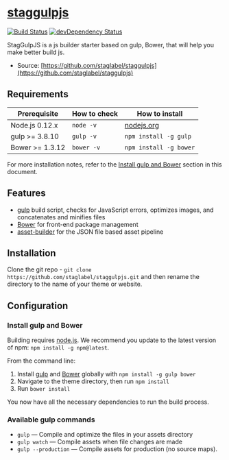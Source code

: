 # [staggulpjs](https://www.staglabel.be)
[![Build Status](https://travis-ci.org/staglabel/staggulpjs.svg)](https://travis-ci.org/staglabel/staggulpjs)
[![devDependency Status](https://david-dm.org/staglabel/staggulpjs/dev-status.svg)](https://david-dm.org/staglabel/staggulpjs#info=devDependencies)


StagGulpJS is a js builder starter based on gulp, Bower, that will help you make better build js.

* Source: [https://github.com/staglabel/staggulpjs](https://github.com/staglabel/staggulpjs)



## Requirements

| Prerequisite    | How to check | How to install
| --------------- | ------------ | ------------- |
| Node.js 0.12.x  | `node -v`    | [nodejs.org](http://nodejs.org/) |
| gulp >= 3.8.10  | `gulp -v`    | `npm install -g gulp` |
| Bower >= 1.3.12 | `bower -v`   | `npm install -g bower` |

For more installation notes, refer to the [Install gulp and Bower](#install-gulp-and-bower) section in this document.

## Features

* [gulp](http://gulpjs.com/) build script, checks for JavaScript errors, optimizes images, and concatenates and minifies files
* [Bower](http://bower.io/) for front-end package management
* [asset-builder](https://github.com/austinpray/asset-builder) for the JSON file based asset pipeline


## Installation

Clone the git repo - `git clone https://github.com/staglabel/staggulpjs.git` and then rename the directory to the name of your theme or website.



## Configuration


### Install gulp and Bower

Building requires [node.js](http://nodejs.org/download/). We recommend you update to the latest version of npm: `npm install -g npm@latest`.

From the command line:

1. Install [gulp](http://gulpjs.com) and [Bower](http://bower.io/) globally with `npm install -g gulp bower`
2. Navigate to the theme directory, then run `npm install`
3. Run `bower install`

You now have all the necessary dependencies to run the build process.

### Available gulp commands

* `gulp` — Compile and optimize the files in your assets directory
* `gulp watch` — Compile assets when file changes are made
* `gulp --production` — Compile assets for production (no source maps).
